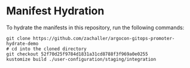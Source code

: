 # Manifest Hydration

To hydrate the manifests in this repository, run the following commands:

```shell
git clone https://github.com/zachaller/argocon-gitops-promoter-hydrate-demo
# cd into the cloned directory
git checkout 52f70d25f9784d1831a31cd8788f3f969a0e0255
kustomize build ./user-configuration/staging/integration
```
